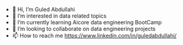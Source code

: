 - 👋 Hi, I’m Guled Abdullahi
- 👀 I’m interested in data related topics 
- 🌱 I’m currently learning Aicore data engineering BootCamp
- 💞️ I’m looking to collaborate on data engineering projects 
- 📫 How to reach me https://www.linkedin.com/in/guledabdullahi/

<!---
Guledaar/Guledaar is a ✨ special ✨ repository because its `README.md` (this file) appears on your GitHub profile.
You can click the Preview link to take a look at your changes.
--->
